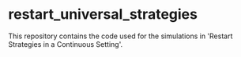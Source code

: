 # restart_universal_strategies
This repository contains the code used for the simulations in 'Restart Strategies in a Continuous Setting'.
